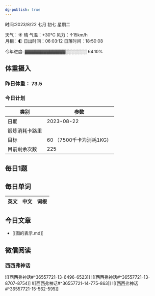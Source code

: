 ```yaml
---
dg-publish: true
---
```



时间:2023/8/22 七月 初七 星期二

天气：☀️   晴 气温：+30°C 风力：↑15km/h  
月相：🌓 日出时间：06:03:12 日落时间：18:50:08

今年进度: ▓▓▓▓▓▓▓▓▓▓▓▓▓░░░░░░░ 64.10%

## 体重摄入

### 昨日体重： 73.5
### 今日计划

| 类别           | 参数                    |
| -------------- | ----------------------- |
| 日期           | 2023-08-22               |
| 锻炼消耗卡路里 | |
| 目标           | 60      （7500千卡为消耗1KG）                |
| 目前剩余次数               |        225                  |



## 每日1题


## 每日单词

| 英文       | 中文       |词根|
| ---------- | ---------- | ---|


## 今日文章

- [[图的表示.md]]


## 微信阅读

<!-- start of weread -->

### 西西弗神话
![[西西弗神话#^36557721-13-6496-6523]]
![[西西弗神话#^36557721-13-8707-8754]]
![[西西弗神话#^36557721-14-775-863]]
![[西西弗神话#^36557721-15-562-595]]

<!-- end of weread -->
